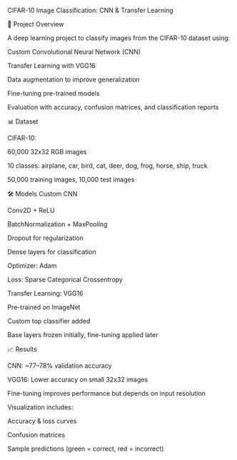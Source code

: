 CIFAR-10 Image Classification: CNN & Transfer Learning

🚀 Project Overview

A deep learning project to classify images from the CIFAR-10 dataset using:

Custom Convolutional Neural Network (CNN)

Transfer Learning with VGG16

Data augmentation to improve generalization

Fine-tuning pre-trained models

Evaluation with accuracy, confusion matrices, and classification reports

📊 Dataset

CIFAR-10:

60,000 32x32 RGB images

10 classes: airplane, car, bird, cat, deer, dog, frog, horse, ship, truck

50,000 training images, 10,000 test images

🛠 Models
Custom CNN

Conv2D + ReLU

BatchNormalization + MaxPooling

Dropout for regularization

Dense layers for classification

Optimizer: Adam

Loss: Sparse Categorical Crossentropy

Transfer Learning: VGG16

Pre-trained on ImageNet

Custom top classifier added

Base layers frozen initially, fine-tuning applied later

📈 Results

CNN: ~77–78% validation accuracy

VGG16: Lower accuracy on small 32x32 images

Fine-tuning improves performance but depends on input resolution

Visualization includes:

Accuracy & loss curves

Confusion matrices

Sample predictions (green = correct, red = incorrect)

